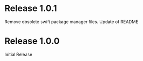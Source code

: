 # Release 1.0.1
Remove obsolete swift package manager files. Update of README

# Release 1.0.0
Initial Release

